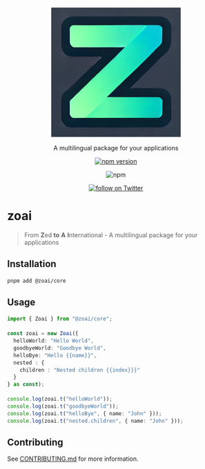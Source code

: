 <p align="center">
    <img src="https://github.com/maziyargh83/zoai/blob/main/static/logo.png?raw=true" width="300" alt="@zoai/core" />
</p>

<p align="center">
    A multilingual package for your applications
</p>

<div align="center">

[![npm version](https://badge.fury.io/js/@zoai%2Fcore.svg)](https://badge.fury.io/js/@zoai%2Fcore)

![npm](https://img.shields.io/npm/dw/@zoai/core)

<a href="https://twitter.com/intent/follow?screen_name=GhMaziyar">
<img src="https://img.shields.io/twitter/follow/GhMaziyar?style=social&logo=x"
            alt="follow on Twitter"></a>

</div>

# zoai

> From **Z**ed **to** **A** **I**nternational - A multilingual package for your applications

## Installation

```sh
pnpm add @zoai/core
```

## Usage

```ts
import { Zoai } from "@zoai/core";

const zoai = new Zoai({
  helloWorld: "Hello World",
  goodbyeWorld: "Goodbye World",
  helloBye: "Hello {{name}}",
  nested : {
    children : "Nested children {{index}}}"
  }
} as const);

console.log(zoai.t("helloWorld"));
console.log(zoai.t("goodbyeWorld"));
console.log(zoai.t("helloBye", { name: "John" }));
console.log(zoai.t("nested.children", { name: "John" }));

```

## Contributing

See [CONTRIBUTING.md](CONTRIBUTING.md) for more information.
